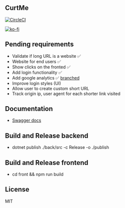 ## CurtMe

[![CircleCI](https://circleci.com/gh/damianpumar/Curtme.svg?style=svg)](https://circleci.com/gh/damianpumar/Curtme)

[![ko-fi](https://www.ko-fi.com/img/githubbutton_sm.svg)](https://ko-fi.com/D1D11NVC3)

## Pending requirements

- Validate if long URL is a website :white_check_mark:
- Website for end users :white_check_mark:
- Show clicks on the fronted :white_check_mark:
- Add login functionality :white_check_mark:
- Add google analytics :white_check_mark: [branched](https://github.com/damianpumar/Curtme/tree/google-analytics)
- Improve login styles (UI)
- Allow user to create custom short URL
- Track origin ip, user agent for each shorter link visited

## Documentation

- [Swagger docs](https://curtme.org/developer/)

## Build and Release backend

- dotnet publish ./back/src -c Release -o ./publish

## Build and Release frontend

- cd front && npm run build

## License

MIT
